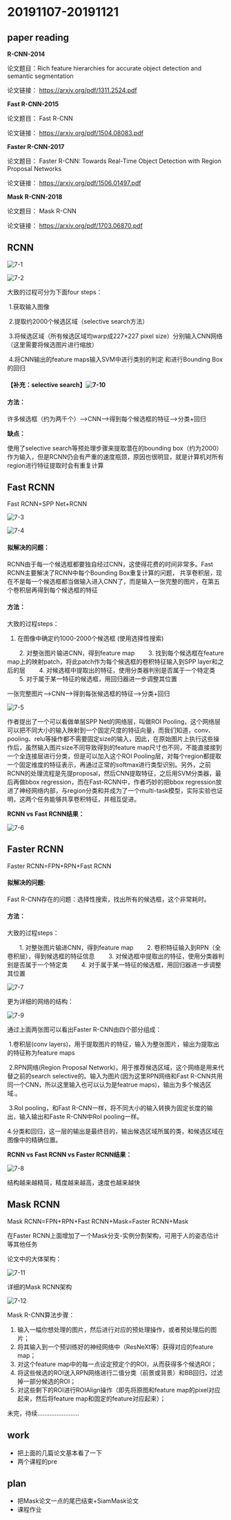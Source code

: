 # 20191107-20191121

## paper reading

**R-CNN-2014**

论文题目：Rich feature hierarchies for accurate object detection and semantic segmentation

论文链接： https://arxiv.org/pdf/1311.2524.pdf 

**Fast R-CNN-2015**

论文题目： Fast R-CNN 

论文链接： https://arxiv.org/pdf/1504.08083.pdf 

**Faster R-CNN-2017**

论文题目：  Faster R-CNN: Towards Real-Time Object Detection with Region Proposal Networks 

论文链接： https://arxiv.org/pdf/1506.01497.pdf 

**Mask R-CNN-2018**

论文题目：  Mask R-CNN

论文链接： https://arxiv.org/pdf/1703.06870.pdf 

## RCNN

![7-1](C:\Users\JY\Desktop\GitHub&论文\论文\7RCNN系列论文\7-1.png)

![7-2](C:\Users\JY\Desktop\GitHub&论文\论文\7RCNN系列论文\7-2.png)

大致的过程可分为下面four steps：

​	1.获取输入图像

​	2.提取约2000个候选区域（selective search方法）

​	3.将候选区域（所有候选区域均warp成227×227 pixel size）分别输入CNN网络（这里需要将候选图片进行缩放）

​	4.将CNN输出的feature maps输入SVM中进行类别的判定 和进行Bounding Box的回归

#### 【补充：selective search】![7-10](C:\Users\JY\Desktop\GitHub&论文\论文\7RCNN系列论文\7-10.png)

#### **方法：**

许多候选框（约为两千个）-->CNN-->得到每个候选框的特征-->分类+回归 

**缺点：**

使用了selective search等预处理步骤来提取潜在的bounding box（约为2000）作为输入，但是RCNN仍会有严重的速度瓶颈，原因也很明显，就是计算机对所有region进行特征提取时会有重复计算 

## Fast RCNN

Fast RCNN=SPP Net+RCNN

![7-3](C:\Users\JY\Desktop\GitHub&论文\论文\7RCNN系列论文\7-3.png)

![7-4](C:\Users\JY\Desktop\GitHub&论文\论文\7RCNN系列论文\7-4.png)

#### **拟解决的问题：**

RCNN由于每一个候选框都要独自经过CNN，这使得花费的时间非常多。Fast RCNN主要解决了RCNN中每个Bounding Box重复计算的问题， 共享卷积层，现在不是每一个候选框都当做输入进入CNN了，而是输入一张完整的图片，在第五个卷积层再得到每个候选框的特征 

#### **方法：**

大致的过程steps：

1. 在图像中确定约1000-2000个候选框 (使用选择性搜索)

　　2. 对整张图片输进CNN，得到feature map
　　3. 找到每个候选框在feature map上的映射patch，将此patch作为每个候选框的卷积特征输入到SPP layer和之后的层
　　4. 对候选框中提取出的特征，使用分类器判别是否属于一个特定类
　　5. 对于属于某一特征的候选框，用回归器进一步调整其位置 

 一张完整图片-->CNN-->得到每张候选框的特征-->分类+回归 

![7-5](C:\Users\JY\Desktop\GitHub&论文\论文\7RCNN系列论文\7-5.png)

作者提出了一个可以看做单层SPP Net的网络层，叫做ROI Pooling，这个网络层可以把不同大小的输入映射到一个固定尺度的特征向量，而我们知道，conv、pooling、relu等操作都不需要固定size的输入，因此，在原始图片上执行这些操作后，虽然输入图片size不同导致得到的feature map尺寸也不同，不能直接接到一个全连接层进行分类，但是可以加入这个ROI Pooling层，对每个region都提取一个固定维度的特征表示，再通过正常的softmax进行类型识别。另外，之前RCNN的处理流程是先提proposal，然后CNN提取特征，之后用SVM分类器，最后再做bbox regression，而在Fast-RCNN中，作者巧妙的把bbox regression放进了神经网络内部，与region分类和并成为了一个multi-task模型，实际实验也证明，这两个任务能够共享卷积特征，并相互促进。

**RCNN vs Fast RCNN结果：**

![7-6](C:\Users\JY\Desktop\GitHub&论文\论文\7RCNN系列论文\7-6.png)

## Faster RCNN

Faster RCNN=FPN+RPN+Fast RCNN

#### 拟解决的问题:

 Fast R-CNN存在的问题：选择性搜索，找出所有的候选框，这个非常耗时。

#### 方法：

大致的过程steps：

 　　1. 对整张图片输进CNN，得到feature map
　　2. 卷积特征输入到RPN（全卷积层），得到候选框的特征信息
　　3. 对候选框中提取出的特征，使用分类器判别是否属于一个特定类
　　4. 对于属于某一特征的候选框，用回归器进一步调整其位置 

![7-7](C:\Users\JY\Desktop\GitHub&论文\论文\7RCNN系列论文\7-7.png)

更为详细的网络的结构：

![7-9](C:\Users\JY\Desktop\GitHub&论文\论文\7RCNN系列论文\7-9.png)

通过上面两张图可以看出Faster R-CNN由四个部分组成：

​	1.卷积层(conv layers)，用于提取图片的特征，输入为整张图片，输出为提取出的特征称为feature maps

​	2.RPN网络(Region Proposal Network)，用于推荐候选区域，这个网络是用来代替之前的search selective的。输入为图片(因为这里RPN网络和Fast R-CNN共用同一个CNN，所以这里输入也可以认为是featrue maps)，输出为多个候选区域.。

​	3.RoI pooling，和Fast R-CNN一样，将不同大小的输入转换为固定长度的输出，输入输出和Faste R-CNN中RoI pooling一样。

​	4.分类和回归，这一层的输出是最终目的，输出候选区域所属的类，和候选区域在图像中的精确位置。


**RCNN vs Fast RCNN vs Faster RCNN结果：**

![7-8](C:\Users\JY\Desktop\GitHub&论文\论文\7RCNN系列论文\7-8.png)

 结构越来越精简，精度越来越高，速度也越来越快 



## Mask RCNN

Mask RCNN=FPN+RPN+Fast RCNN+Mask=Faster RCNN+Mask

在Faster RCNN上面增加了一个Mask分支-实例分割架构，可用于人的姿态估计等其他任务 

论文中的大体架构：

![7-11](C:\Users\JY\Desktop\GitHub&论文\论文\7RCNN系列论文\7-11.png)

详细的Mask RCNN架构

![7-12](C:\Users\JY\Desktop\GitHub&论文\论文\7RCNN系列论文\7-12.png)

Mask R-CNN算法步骤：

1. 输入一幅你想处理的图片，然后进行对应的预处理操作，或者预处理后的图片；
2. 将其输入到一个预训练好的神经网络中（ResNeXt等）获得对应的feature map；
3. 对这个feature map中的每一点设定预定个的ROI，从而获得多个候选ROI；
4. 将这些候选的ROI送入RPN网络进行二值分类（前景或背景）和BB回归，过滤掉一部分候选的ROI；
5. 对这些剩下的ROI进行ROIAlign操作（即先将原图和feature map的pixel对应起来，然后将feature map和固定的feature对应起来）；



未完，待续……………………



## work

- 把上面的几篇论文基本看了一下
- 两个课程的pre

## plan

- 把Mask论文一点的尾巴结束+SiamMask论文
- 课程作业









